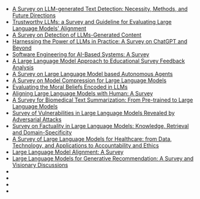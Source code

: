 - [A Survey on LLM-generated Text Detection: Necessity, Methods, and Future Directions](https://arxiv.org/pdf/2310.14724.pdf)
- [Trustworthy LLMs: a Survey and Guideline for Evaluating Large Language Models' Alignment](https://arxiv.org/pdf/2308.05374.pdf)
- [A Survey on Detection of LLMs-Generated Content](https://arxiv.org/pdf/2310.15654.pdf)
- [Harnessing the Power of LLMs in Practice: A Survey on ChatGPT and Beyond](https://arxiv.org/pdf/2304.13712.pdf)
- [Software Engineering for AI-Based Systems: A Survey](https://arxiv.org/pdf/2105.01984.pdf)
- [A Large Language Model Approach to Educational Survey Feedback Analysis](https://arxiv.org/pdf/2309.17447.pdf)
- [A Survey on Large Language Model based Autonomous Agents](https://arxiv.org/pdf/2308.11432.pdf)
- [A Survey on Model Compression for Large Language Models](https://arxiv.org/pdf/2308.07633.pdf)
- [Evaluating the Moral Beliefs Encoded in LLMs](https://arxiv.org/pdf/2307.14324.pdf)
- [Aligning Large Language Models with Human: A Survey](https://arxiv.org/pdf/2307.12966.pdf)
- [A Survey for Biomedical Text Summarization: From Pre-trained to Large Language Models](https://arxiv.org/pdf/2304.08763.pdf)
- [Survey of Vulnerabilities in Large Language Models Revealed by Adversarial Attacks](https://arxiv.org/pdf/2310.10844.pdf)
- [Survey on Factuality in Large Language Models: Knowledge, Retrieval and Domain-Specificity](https://arxiv.org/pdf/2310.07521.pdf)
- [A Survey of Large Language Models for Healthcare: from Data, Technology, and Applications to Accountability and Ethics](https://arxiv.org/pdf/2310.05694.pdf)
- [Large Language Model Alignment: A Survey](https://arxiv.org/pdf/2309.15025.pdf)
- [Large Language Models for Generative Recommendation: A Survey and Visionary Discussions](https://arxiv.org/pdf/2309.01157.pdf)
- []()
- []()
- []()
- []()
